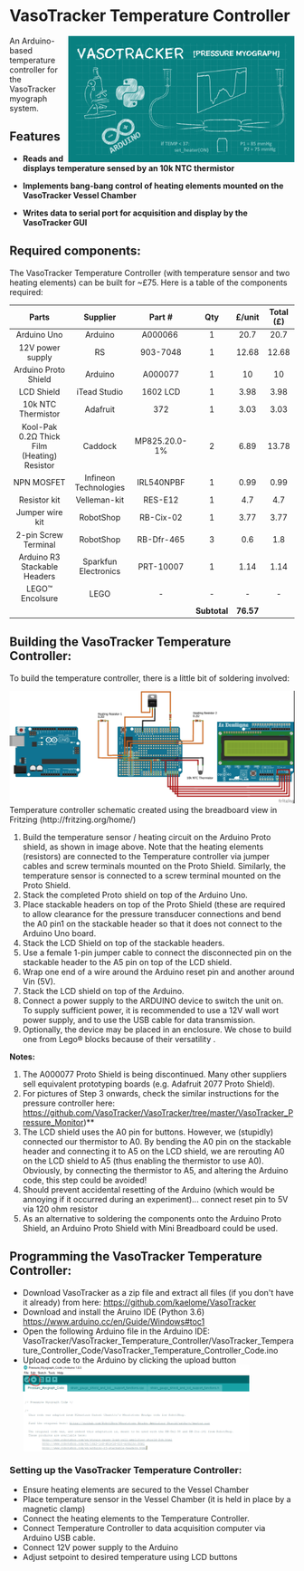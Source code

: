 VasoTracker Temperature Controller
======
<img src="https://github.com/kaelome/VasoTracker/blob/master/Splash.gif" width="400" align="right">

An Arduino-based temperature controller for the VasoTracker myograph system.

## Features

* **Reads and displays temperature sensed by an 10k NTC thermistor**

* **Implements bang-bang control of heating elements mounted on the VasoTracker Vessel Chamber**

* **Writes data to serial port for acquisition and display by the VasoTracker GUI**

## Required components:

The VasoTracker Temperature Controller (with temperature sensor and two heating elements) can be built for ~£75. Here is a table of the components required:

**Parts**|**Supplier**|**Part #**|**Qty**|**£/unit**|**Total (£)**
:-----:|:-----:|:-----:|:-----:|:-----:|:-----:
Arduino Uno|Arduino|A000066 |1|20.7|20.7
12V power supply|RS|903-7048|1|12.68|12.68
Arduino Proto Shield |Arduino|A000077|1|10|10
LCD Shield|iTead Studio|1602 LCD|1|3.98|3.98
10k NTC Thermistor|Adafruit|372|1|3.03|3.03
Kool-Pak 0.2Ω Thick Film (Heating) Resistor|Caddock|MP825.20.0-1%|2|6.89|13.78
NPN MOSFET|Infineon Technologies|IRL540NPBF|1|0.99|0.99
Resistor kit|Velleman-kit|RES-E12|1|4.7|4.7
Jumper wire kit|RobotShop|RB-Cix-02|1|3.77|3.77
2-pin Screw Terminal|RobotShop|RB-Dfr-465|3|0.6|1.8
Arduino R3 Stackable Headers|Sparkfun Electronics|PRT-10007|1|1.14|1.14
LEGO™ Encolsure|LEGO|-|-|-|-
 | | | |**Subtotal**|**76.57**


## Building the VasoTracker Temperature Controller:

To build the temperature controller, there is a little bit of soldering involved:

<img src=https://github.com/kaelome/VasoTracker/blob/master/VasoTracker_Temperature_Controller/Images/Arduino%20Temp%20Controller.jpg>
</br>
Temperature controller schematic created using the breadboard view in Fritzing (http://fritzing.org/home/)

1.	Build the temperature sensor / heating circuit on the Arduino Proto shield, as shown in image above. Note that the heating elements (resistors) are connected to the Temperature controller via jumper cables and screw terminals mounted on the Proto Shield. Similarly, the temperature sensor is connected to a screw terminal mounted on the Proto Shield.
2.	Stack the completed Proto shield on top of the Arduino Uno.
3.	Place stackable headers on top of the Proto Shield (these are required to allow clearance for the pressure transducer connections and bend the A0 pin1 on the stackable header so that it does not connect to the Arduino Uno board.
4.	Stack the LCD Shield on top of the stackable headers.
5.	Use a female 1-pin jumper cable to connect the disconnected pin on the stackable header to the A5 pin on top of the LCD shield.
6.	 Wrap one end of a wire around the Arduino reset pin and another around Vin (5V).
7.	 Stack the LCD shield on top of the Arduino.
8.	 Connect a power supply to the ARDUINO device to switch the unit on. To supply sufficient power, it is recommended to use a 12V wall wort power supply, and to use the USB cable for data transmission.
9.	 Optionally, the device may be placed in an enclosure. We chose to build one from Lego® blocks because of their versatility .

**Notes:**
1. The A000077 Proto Shield is being discontinued. Many other suppliers sell equivalent prototyping boards (e.g. Adafruit 2077 Proto Shield).
2. For pictures of Step 3 onwards, check the similar instructions for the pressure controller here: https://github.com/VasoTracker/VasoTracker/tree/master/VasoTracker_Pressure_Monitor)**
2. The LCD shield uses the A0 pin for buttons. However, we (stupidly) connected our thermistor to A0. By bending the A0 pin on the stackable header and connecting it to A5 on the LCD shield, we are rerouting A0 on the LCD shield to A5 (thus enabling the thermistor to use A0). Obviously, by connecting the thermistor to A5, and altering the Arduino code, this step could be avoided!
3. Should prevent accidental resetting of the Arduino (which would be annoying if it occurred during an experiment)... connect reset pin to 5V via 120 ohm resistor
4. As an alternative to soldering the components onto the Arduino Proto Shield, an Arduino Proto Shield with Mini Breadboard could be used.




## Programming the VasoTracker Temperature Controller:

   * Download VasoTracker as a zip file and extract all files (if you don't have it already) from here: https://github.com/kaelome/VasoTracker
   * Download and install the Aruino IDE (Python 3.6) <https://www.arduino.cc/en/Guide/Windows#toc1>
   * Open the following Arduino file in the Arduino IDE: VasoTracker/VasoTracker_Temperature_Controller/VasoTracker_Temperature_Controller_Code/VasoTracker_Temperature_Controller_Code.ino
   *	Upload code to the Arduino by clicking the upload button <img src="https://github.com/kaelome/VasoTracker/blob/master/VasoTracker_Pressure_Monitor/Images/Arduino%20Upload%20Button.png" width="400" align="center">





### Setting up the VasoTracker Temperature Controller:

  * Ensure heating elements are secured to the Vessel Chamber
  * Place temperature sensor in the Vessel Chamber (it is held in place by a magnetic clamp)
  * Connect the heating elements to the Temperature Controller.
  * Connect Temperature Controller to data acquisition computer via Arduino USB cable.
  * Connect 12V power supply to the Arduino
  * Adjust setpoint to desired temperature using LCD buttons
